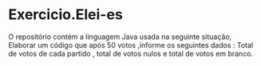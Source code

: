 # Exercicio.Elei-es
O repositório contém a linguagem Java usada na seguinte situação, Elaborar um código que após 50 votos ,informe os seguintes dados :  Total de votos de cada partido , total de votos nulos e total de votos em branco.
